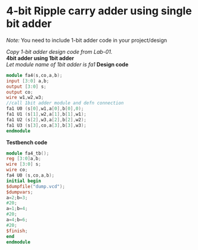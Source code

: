# 4-bit Ripple carry adder using single bit adder
*Note:* You need to include 1-bit adder code in your project/design<br>

*Copy 1-bit adder design code from Lab-01.* <br>
**4bit adder using 1bit adder** <br>
*Let module name of 1bit adder is fa1*
**Design code** <br>
```verilog
module fa4(s,co,a,b);
input [3:0] a,b;
output [3:0] s;
output co;
wire w1,w2,w3;
//call 1bit adder module and defn connection
fa1 U0 (s[0],w1,a[0],b[0],0);
fa1 U1 (s[1],w2,a[1],b[1],w1);
fa1 U2 (s[2],w3,a[2],b[2],w2);
fa1 U3 (s[3],co,a[3],b[3],w3);
endmodule
```
**Testbench code**
```verilog
module fa4_tb();
reg [3:0]a,b;
wire [3:0] s;
wire co;
fa4 U0 (s,co,a,b);
initial begin
$dumpfile("dump.vcd");
$dumpvars;
a=2;b=3;
#20;
a=1;b=4;
#20;
a=4;b=6;
#20;
$finish;
end
endmodule
```
